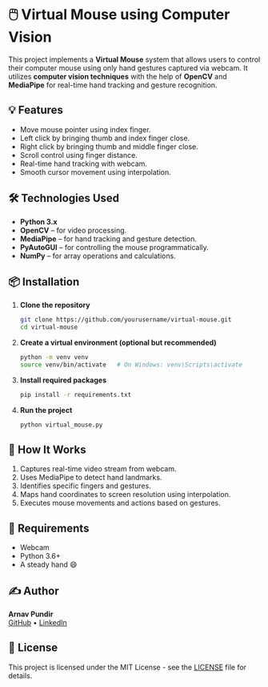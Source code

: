 
# 🖱️ Virtual Mouse using Computer Vision

This project implements a **Virtual Mouse** system that allows users to control their computer mouse using only hand gestures captured via webcam. It utilizes **computer vision techniques** with the help of **OpenCV** and **MediaPipe** for real-time hand tracking and gesture recognition.

## 💡 Features

- Move mouse pointer using index finger.
- Left click by bringing thumb and index finger close.
- Right click by bringing thumb and middle finger close.
- Scroll control using finger distance.
- Real-time hand tracking with webcam.
- Smooth cursor movement using interpolation.

## 🛠️ Technologies Used

- **Python 3.x**
- **OpenCV** – for video processing.
- **MediaPipe** – for hand tracking and gesture detection.
- **PyAutoGUI** – for controlling the mouse programmatically.
- **NumPy** – for array operations and calculations.

## 📦 Installation

1. **Clone the repository**
   ```bash
   git clone https://github.com/yourusername/virtual-mouse.git
   cd virtual-mouse
   ```

2. **Create a virtual environment (optional but recommended)**
   ```bash
   python -m venv venv
   source venv/bin/activate   # On Windows: venv\Scripts\activate
   ```

3. **Install required packages**
   ```bash
   pip install -r requirements.txt
   ```

4. **Run the project**
   ```bash
   python virtual_mouse.py
   ```

## 🧠 How It Works

1. Captures real-time video stream from webcam.
2. Uses MediaPipe to detect hand landmarks.
3. Identifies specific fingers and gestures.
4. Maps hand coordinates to screen resolution using interpolation.
5. Executes mouse movements and actions based on gestures.


## 🧩 Requirements

- Webcam
- Python 3.6+
- A steady hand 😄

## ✍️ Author

**Arnav Pundir**  
[GitHub](https://github.com/ArnavPundir22) • [LinkedIn](https://www.linkedin.com/in/arnav-pundir12)

## 📄 License

This project is licensed under the MIT License - see the [LICENSE](LICENSE) file for details.
